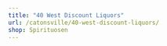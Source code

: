 ```yaml
---
title: "40 West Discount Liquors"
url: /catonsville/40-west-discount-liquors/
shop: Spirituosen
---
```

